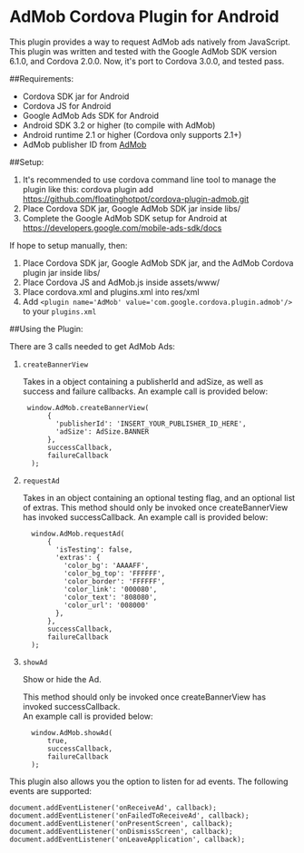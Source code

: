 AdMob Cordova Plugin for Android
================================

This plugin provides a way to request AdMob ads natively from JavaScript.
This plugin was written and tested with the Google AdMob SDK version 6.1.0,
and Cordova 2.0.0.
Now, it's port to Cordova 3.0.0, and tested pass.

##Requirements:

- Cordova SDK jar for Android
- Cordova JS for Android
- Google AdMob Ads SDK for Android
- Android SDK 3.2 or higher (to compile with AdMob)
- Android runtime 2.1 or higher (Cordova only supports 2.1+)
- AdMob publisher ID from [AdMob](www.admob.com)

##Setup:

1. It's recommended to use cordova command line tool to manage the plugin like this:
   cordova plugin add https://github.com/floatinghotpot/cordova-plugin-admob.git
2. Place Cordova SDK jar, Google AdMob SDK jar inside libs/
3. Complete the Google AdMob SDK setup for Android at
   https://developers.google.com/mobile-ads-sdk/docs

If hope to setup manually, then:

1. Place Cordova SDK jar, Google AdMob SDK jar, and the AdMob Cordova plugin
   jar inside libs/
2. Place Cordova JS and AdMob.js inside assets/www/
3. Place cordova.xml and plugins.xml into res/xml
4. Add `<plugin name='AdMob' value='com.google.cordova.plugin.admob'/>`
   to your `plugins.xml`

##Using the Plugin:

There are 3 calls needed to get AdMob Ads:

1. `createBannerView`

   Takes in a object containing a publisherId and adSize, as well as success
   and failure callbacks.  An example call is provided below:

        window.AdMob.createBannerView(
             {
               'publisherId': 'INSERT_YOUR_PUBLISHER_ID_HERE',
               'adSize': AdSize.BANNER
             },
             successCallback,
             failureCallback
         );

2. `requestAd`

   Takes in an object containing an optional testing flag, and an optional
   list of extras.  This method should only be invoked once createBannerView
   has invoked successCallback.  An example call is provided below:

         window.AdMob.requestAd(
             {
               'isTesting': false,
               'extras': {
                 'color_bg': 'AAAAFF',
                 'color_bg_top': 'FFFFFF',
                 'color_border': 'FFFFFF',
                 'color_link': '000080',
                 'color_text': '808080',
                 'color_url': '008000'
               },
             },
             successCallback,
             failureCallback
         );


3. `showAd`

   Show or hide the Ad.
   
   This method should only be invoked once createBannerView has invoked successCallback.  
   An example call is provided below:

         window.AdMob.showAd( 
             true,
             successCallback,
             failureCallback
         );

This plugin also allows you the option to listen for ad events.  The following
events are supported:

    document.addEventListener('onReceiveAd', callback);
    document.addEventListener('onFailedToReceiveAd', callback);
    document.addEventListener('onPresentScreen', callback);
    document.addEventListener('onDismissScreen', callback);
    document.addEventListener('onLeaveApplication', callback);

